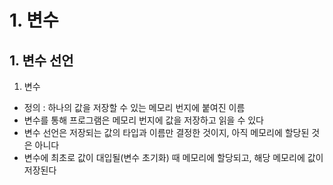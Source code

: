 # 1. 변수

## 1. 변수 선언

1. 변수

- 정의 : 하나의 값을 저장할 수 있는 메모리 번지에 붙여진 이름
- 변수를 통해 프로그램은 메모리 번지에 값을 저장하고 읽을 수 있다
- 변수 선언은 저장되는 값의 타입과 이름만 결정한 것이지, 아직 메모리에 할당된 것은 아니다
- 변수에 최초로 값이 대입될(변수 초기화) 때 메모리에 할당되고, 해당 메모리에 값이 저장된다